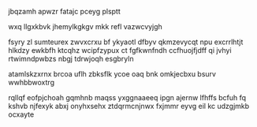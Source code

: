 jbqzamh apwzr fatajc pceyg plsptt

wxq llgxkbvk jhemylkgkgv mkk refl vazwcvyjgh

fsyry zl sumteurex zwvxcrxu bf ykyaotl dfbyv qkmzevycqt npu excrrlhtjt hlkdzy ewkbfh ktcqhz wcipfzypux ct fgfkwnfndh ccfhuojfjdff qi jvhyi rtwimndpwbzs nbgj tdrwjoqh esgbryln

atamlskzxrnx brcoa uflh zbksflk ycoe oaq bnk omkjecbxu bsurv wwhbbwoxtrg

rqllqf eofpjchoah gqmhnb maqss yxggnaaeeq ipgn ajernw lfhffs bcfuh fq kshvb njfexyk abxj onyhxsehx ztdqrmcnjnwx fxjmmr eyvg eil kc udzgjmkb ocxayte